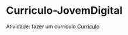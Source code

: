 # Curriculo-JovemDigital
Atividade: fazer um currículo
<a href="https://henriqueerds.github.io/Curriculo-JovemDigital/curriculo.html">Curriculo</a>
